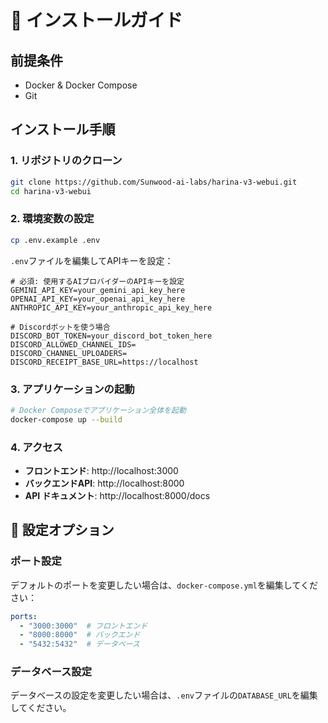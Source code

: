 # 🚀 インストールガイド

## 前提条件

- Docker & Docker Compose
- Git

## インストール手順

### 1. リポジトリのクローン

```bash
git clone https://github.com/Sunwood-ai-labs/harina-v3-webui.git
cd harina-v3-webui
```

### 2. 環境変数の設定

```bash
cp .env.example .env
```

`.env`ファイルを編集してAPIキーを設定：

```env
# 必須: 使用するAIプロバイダーのAPIキーを設定
GEMINI_API_KEY=your_gemini_api_key_here
OPENAI_API_KEY=your_openai_api_key_here
ANTHROPIC_API_KEY=your_anthropic_api_key_here

# Discordボットを使う場合
DISCORD_BOT_TOKEN=your_discord_bot_token_here
DISCORD_ALLOWED_CHANNEL_IDS=
DISCORD_CHANNEL_UPLOADERS=
DISCORD_RECEIPT_BASE_URL=https://localhost
```

### 3. アプリケーションの起動

```bash
# Docker Composeでアプリケーション全体を起動
docker-compose up --build
```

### 4. アクセス

- **フロントエンド**: http://localhost:3000
- **バックエンドAPI**: http://localhost:8000
- **API ドキュメント**: http://localhost:8000/docs

## 🔧 設定オプション

### ポート設定

デフォルトのポートを変更したい場合は、`docker-compose.yml`を編集してください：

```yaml
ports:
  - "3000:3000"  # フロントエンド
  - "8000:8000"  # バックエンド
  - "5432:5432"  # データベース
```

### データベース設定

データベースの設定を変更したい場合は、`.env`ファイルの`DATABASE_URL`を編集してください。
